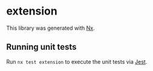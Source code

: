 # extension

This library was generated with [Nx](https://nx.dev).

## Running unit tests

Run `nx test extension` to execute the unit tests via [Jest](https://jestjs.io).
